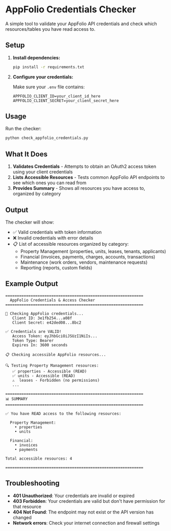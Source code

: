 # AppFolio Credentials Checker

A simple tool to validate your AppFolio API credentials and check which resources/tables you have read access to.

## Setup

1. **Install dependencies:**
   ```bash
   pip install -r requirements.txt
   ```

2. **Configure your credentials:**
   
   Make sure your `.env` file contains:
   ```
   APPFOLIO_CLIENT_ID=your_client_id_here
   APPFOLIO_CLIENT_SECRET=your_client_secret_here
   ```

## Usage

Run the checker:
```bash
python check_appfolio_credentials.py
```

## What It Does

1. **Validates Credentials** - Attempts to obtain an OAuth2 access token using your client credentials
2. **Lists Accessible Resources** - Tests common AppFolio API endpoints to see which ones you can read from
3. **Provides Summary** - Shows all resources you have access to, organized by category

## Output

The checker will show:
- ✅ Valid credentials with token information
- ❌ Invalid credentials with error details
- 📋 List of accessible resources organized by category:
  - Property Management (properties, units, leases, tenants, applicants)
  - Financial (invoices, payments, charges, accounts, transactions)
  - Maintenance (work orders, vendors, maintenance requests)
  - Reporting (reports, custom fields)

## Example Output

```
============================================================
  AppFolio Credentials & Access Checker
============================================================

🔐 Checking AppFolio credentials...
   Client ID: 3e1fb254...a08f
   Client Secret: e42ded08...8bc2

✅ Credentials are VALID!
   Access Token: eyJhbGciOiJSUzI1NiIs...
   Token Type: Bearer
   Expires In: 3600 seconds

📋 Checking accessible AppFolio resources...

🔍 Testing Property Management resources:
   ✅ properties - Accessible (READ)
   ✅ units - Accessible (READ)
   ⚠️  leases - Forbidden (no permissions)
   ...

============================================================
📊 SUMMARY
============================================================

✅ You have READ access to the following resources:

  Property Management:
    • properties
    • units
  
  Financial:
    • invoices
    • payments

Total accessible resources: 4

============================================================
```

## Troubleshooting

- **401 Unauthorized**: Your credentials are invalid or expired
- **403 Forbidden**: Your credentials are valid but don't have permission for that resource
- **404 Not Found**: The endpoint may not exist or the API version has changed
- **Network errors**: Check your internet connection and firewall settings
